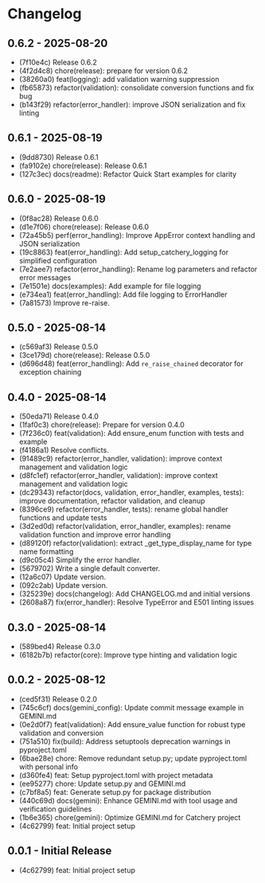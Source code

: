 # Changelog

## 0.6.2 - 2025-08-20

- (7f10e4c) Release 0.6.2
- (4f2d4c8) chore(release): prepare for version 0.6.2
- (38260a0) feat(logging): add validation warning suppression
- (fb65873) refactor(validation): consolidate conversion functions and fix bug
- (b143f29) refactor(error_handler): improve JSON serialization and fix linting

## 0.6.1 - 2025-08-19

- (9dd8730) Release 0.6.1
- (fa9102e) chore(release): Release 0.6.1
- (127c3ec) docs(readme): Refactor Quick Start examples for clarity

## 0.6.0 - 2025-08-19

- (0f8ac28) Release 0.6.0
- (d1e7f06) chore(release): Release 0.6.0
- (72a45b5) perf(error_handling): Improve AppError context handling and JSON serialization
- (19c8863) feat(error_handling): Add setup_catchery_logging for simplified configuration
- (7e2aee7) refactor(error_handling): Rename log parameters and refactor error messages
- (7e1501e) docs(examples): Add example for file logging
- (e734ea1) feat(error_handling): Add file logging to ErrorHandler
- (7a81573) Improve re-raise.

## 0.5.0 - 2025-08-14

- (c569af3) Release 0.5.0
- (3ce179d) chore(release): Release 0.5.0
- (d696d48) feat(error_handling): Add `re_raise_chained` decorator for exception chaining

## 0.4.0 - 2025-08-14

- (50eda71) Release 0.4.0
- (1faf0c3) chore(release): Prepare for version 0.4.0
- (7f236c0) feat(validation): Add ensure_enum function with tests and example
- (f4186a1) Resolve conflicts.
- (91489c9) refactor(error_handler, validation): improve context management and validation logic
- (d8fc1ef) refactor(error_handler, validation): improve context management and validation logic
- (dc29343) refactor(docs, validation, error_handler, examples, tests): improve documentation, refactor validation, and cleanup
- (8396ce9) refactor(error_handler, tests): rename global handler functions and update tests
- (3d2ed0d) refactor(validation, error_handler, examples): rename validation function and improve error handling
- (d89120f) refactor(validation): extract _get_type_display_name for type name formatting
- (d9c05c4) Simplify the error handler.
- (5679702) Write a single default converter.
- (12a6c07) Update version.
- (092c2ab) Update version.
- (325239e) docs(changelog): Add CHANGELOG.md and initial versions
- (2608a87) fix(error_handler): Resolve TypeError and E501 linting issues

## 0.3.0 - 2025-08-14

- (589bed4) Release 0.3.0
- (6182b7b) refactor(core): Improve type hinting and validation logic

## 0.0.2 - 2025-08-12

- (ced5f31) Release 0.2.0
- (745c6cf) docs(gemini_config): Update commit message example in GEMINI.md
- (0e2d0f7) feat(validation): Add ensure_value function for robust type validation and conversion
- (751a510) fix(build): Address setuptools deprecation warnings in pyproject.toml
- (6bae28e) chore: Remove redundant setup.py; update pyproject.toml with personal info
- (d360fe4) feat: Setup pyproject.toml with project metadata
- (ee95277) chore: Update setup.py and GEMINI.md
- (c7bf8a5) feat: Generate setup.py for package distribution
- (440c69d) docs(gemini): Enhance GEMINI.md with tool usage and verification guidelines
- (1b6e365) chore(gemini): Optimize GEMINI.md for Catchery project
- (4c62799) feat: Initial project setup

## 0.0.1 - Initial Release

- (4c62799) feat: Initial project setup
